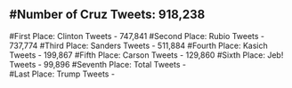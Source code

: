 #Number of Cruz Tweets: 918,238
---
#First Place: Clinton Tweets - 747,841
#Second Place: Rubio Tweets - 737,774
#Third Place: Sanders Tweets - 511,884
#Fourth Place: Kasich Tweets - 199,867
#Fifth Place: Carson Tweets - 129,860
#Sixth Place: Jeb! Tweets - 99,896
#Seventh Place: Total Tweets -  
#Last Place: Trump Tweets - 
